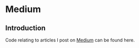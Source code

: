 # Medium

## Introduction

Code relating to articles I post on [Medium](https://github.com/PopeJuliusII/medium)
can be found here.
